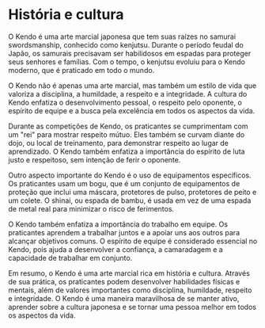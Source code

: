 # História e cultura

O Kendo é uma arte marcial japonesa que tem suas raízes no samurai swordsmanship, conhecido como kenjutsu. Durante o período feudal do Japão, os samurais precisavam ser habilidosos em espadas para proteger seus senhores e famílias. Com o tempo, o kenjutsu evoluiu para o Kendo moderno, que é praticado em todo o mundo.

O Kendo não é apenas uma arte marcial, mas também um estilo de vida que valoriza a disciplina, a humildade, a respeito e a integridade. A cultura do Kendo enfatiza o desenvolvimento pessoal, o respeito pelo oponente, o espírito de equipe e a busca pela excelência em todos os aspectos da vida.

Durante as competições de Kendo, os praticantes se cumprimentam com um "rei" para mostrar respeito mútuo. Eles também se curvam diante do dojo, ou local de treinamento, para demonstrar respeito ao lugar de aprendizado. O Kendo também enfatiza a importância do espírito de luta justo e respeitoso, sem intenção de ferir o oponente.

Outro aspecto importante do Kendo é o uso de equipamentos específicos. Os praticantes usam um bogu, que é um conjunto de equipamentos de proteção que inclui uma máscara, protetores de pulso, protetores de peito e um colete. O shinai, ou espada de bambu, é usada em vez de uma espada de metal real para minimizar o risco de ferimentos.

O Kendo também enfatiza a importância do trabalho em equipe. Os praticantes aprendem a trabalhar juntos e a apoiar uns aos outros para alcançar objetivos comuns. O espírito de equipe é considerado essencial no Kendo, pois ajuda a desenvolver a confiança, a camaradagem e a capacidade de trabalhar em conjunto.

Em resumo, o Kendo é uma arte marcial rica em história e cultura. Através de sua prática, os praticantes podem desenvolver habilidades físicas e mentais, além de valores importantes como disciplina, humildade, respeito e integridade. O Kendo é uma maneira maravilhosa de se manter ativo, aprender sobre a cultura japonesa e se tornar uma pessoa melhor em todos os aspectos da vida.

